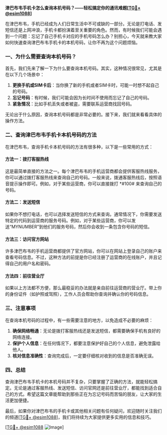 **津巴布韦手机卡怎么查询本机号码？——轻松搞定你的通讯难题[[TG💪+ @esim1088](https://t.me/s/esim1088)]**

在津巴布韦，手机已经成为人们日常生活中不可或缺的一部分。无论是打电话、发短信还是上网冲浪，手机卡都扮演着至关重要的角色。然而，有时候我们可能会遇到一个问题：忘记了自己手机卡对应的手机号码怎么办？别担心，今天就来教大家如何快速查询津巴布韦手机卡的本机号码，让你不再为这个问题烦恼。

### 一、为什么需要查询本机号码？

首先，我们先来了解一下为什么要查询本机号码。其实，这种情况很常见，尤其是在以下几个场景中：

1. **更换手机或SIM卡后**：当你换了新的手机或者SIM卡时，可能一时想不起自己的号码。
2. **忘记号码**：有时候，我们可能会因为长时间不使用而忘记了自己的号码。
3. **紧急情况**：比如手机丢失或者被盗，需要联系运营商找回号码。

无论出于什么原因，查询本机号码都是非常必要的。接下来，我们就来看看具体的操作方法。

### 二、查询津巴布韦手机卡本机号码的方法

在津巴布韦，查询手机卡本机号码的方法有很多种，以下是一些常用的方式：

#### 方法一：拨打客服热线

这是最简单直接的方法之一。每个津巴布韦的手机运营商都会提供客服热线服务，你可以通过拨打客服热线来查询自己的号码。一般来说，拨通客服热线后，按照语音提示操作即可。例如，对于某些运营商，你可以直接拨打 *#100# 来查询自己的号码。

#### 方法二：发送短信

如果你不想打电话，也可以选择发送短信的方式来查询。通常情况下，你需要发送特定的代码到运营商的服务号码。例如，对于某些运营商，你可以发送“MYNUMBER”到他们的服务号码，然后你会收到一条包含你号码的短信。

#### 方法三：访问官方网站

许多津巴布韦的手机运营商都提供了官方网站，你可以在网站上登录自己的账户来查看号码信息。不过，这种方法的前提是你已经注册了运营商的在线账户，并且记得自己的用户名和密码。

#### 方法四：前往营业厅

如果以上方法都不方便，那么最稳妥的办法就是亲自前往运营商的营业厅。带上你的身份证件（如护照或驾照），工作人员会帮助你查询并确认你的号码信息。

### 三、注意事项

在查询本机号码的过程中，有一些需要注意的地方，以免造成不必要的麻烦：

1. **确保网络畅通**：无论是拨打客服热线还是发送短信，都需要确保手机有良好的网络连接。
2. **保护个人信息**：在任何情况下，都要注意保护好自己的个人信息，避免泄露给他人。
3. **核对信息准确性**：查询完成后，一定要仔细核对收到的信息是否准确无误。

### 四、总结

查询津巴布韦手机卡的本机号码并不复杂，只要掌握了正确的方法，就能轻松搞定。无论是通过客服热线、发送短信、访问官网还是前往营业厅，都能找到适合自己的方式。希望这篇文章能帮助到那些正在为忘记号码而苦恼的朋友，让大家的生活更加便捷。

最后，如果你对津巴布韦的手机卡或其他相关问题有任何疑问，欢迎随时关注我们的频道[[TG💪+ @esim1088](https://t.me/s/esim1088)]，我们将持续为大家提供更多实用的信息和技巧。

[[TG💪+ @esim1088](https://t.me/s/esim1088) ![Image](https://i.postimg.cc/4NQfJmqS/Snipaste-2025-05-13-00-14-12.png)]